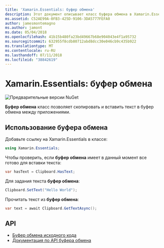 ```yaml
---
title: 'Xamarin.Essentials: буфер обмена'
description: Этот документ описывает класс буфера обмена в Xamarin.Essentials, который позволяет скопировать и вставить текст в буфер обмена между приложениями.
ms.assetid: C52AE99A-0FB3-425D-9106-3DA5777FEFA0
author: jamesmontemagno
ms.author: jamont
ms.date: 05/04/2018
ms.openlocfilehash: 41b15b480fa23bd49667b68e904043e4f1a95732
ms.sourcegitcommit: 632955f8cdb80712abd8dcc30e046cb9c435b922
ms.translationtype: MT
ms.contentlocale: ru-RU
ms.lasthandoff: 07/11/2018
ms.locfileid: "38842619"
---
```

# <a name="xamarinessentials-clipboard"></a>Xamarin.Essentials: буфер обмена

![Предварительные версии NuGet](~/media/shared/pre-release.png)

**Буфер обмена** класс позволяет скопировать и вставить текст в буфер обмена между приложениями.

## <a name="using-clipboard"></a>Использование буфера обмена

Добавьте ссылку на Xamarin.Essentials в классе:

```csharp
using Xamarin.Essentials;
```

Чтобы проверить, если **буфер обмена** имеет в данный момент все готово для вставки текста:

```csharp
var hasText = Clipboard.HasText;
```

Для задания текста **буфер обмена**:

```csharp
Clipboard.SetText("Hello World");
```

Прочитать текст из **буфер обмена**:

```csharp
var text = await Clipboard.GetTextAsync();
```

## <a name="api"></a>API

- [Буфер обмена исходного кода](https://github.com/xamarin/Essentials/tree/master/Xamarin.Essentials/Clipboard)
- [Документация по API буфера обмена](xref:Xamarin.Essentials.Clipboard)
